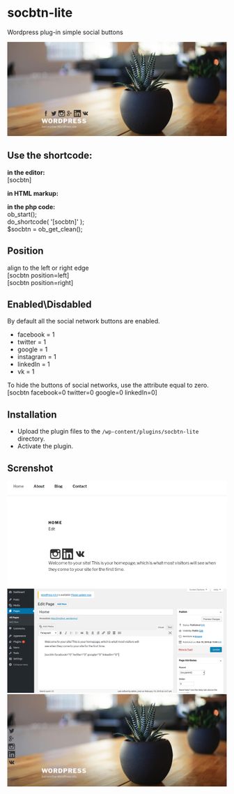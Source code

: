 # socbtn-lite
Wordpress plug-in simple social buttons

![Screen Shot](assets/screen-1.png)

## Use the shortcode:

**in the editor:**<br>
[socbtn]

**in HTML markup:**<br>
<?php do_shortcode( '[socbtn]' ); ?>

**in the php code:**<br>
 ob_start();<br>
 do_shortcode( '[socbtn]' );<br>
 $socbtn = ob_get_clean();<br>
 
 
## Position
 align to the left or right edge<br>
   [socbtn position=left]<br>
   [socbtn position=right]<br>

## Enabled\Disdabled
By default all the social network buttons are enabled.

* facebook = 1
* twitter = 1
* google = 1
* instagram = 1
* linkedIn = 1
* vk = 1

To hide the buttons of social networks, use the attribute equal to zero.<br>
[socbtn facebook=0 twitter=0 google=0 linkedIn=0]
            	
## Installation

* Upload the plugin files to the `/wp-content/plugins/socbtn-lite` directory.
* Activate the plugin.

## Screnshot

![in the editor](assets/screen-2.png)
![view in the editor](assets/screen-3.png)
![position left](assets/screenshot-4.png)
